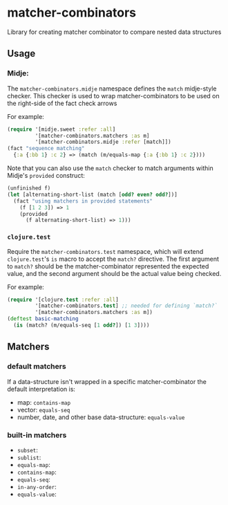 # matcher-combinators

Library for creating matcher combinator to compare nested data structures

## Usage

### Midje:

The `matcher-combinators.midje` namespace defines the `match` midje-style checker. This checker is used to wrap matcher-combinators to be used on the right-side of the fact check arrows

For example:

```clojure
(require '[midje.sweet :refer :all]
         '[matcher-combinators.matchers :as m]
         '[matcher-combinators.midje :refer [match]])
(fact "sequence matching"
  {:a {:bb 1} :c 2} => (match (m/equals-map {:a {:bb 1} :c 2})))
```

Note that you can also use the `match` checker to match arguments within Midje's `provided` construct:

```clojure
(unfinished f)
(let [alternating-short-list (match [odd? even? odd?])]
  (fact "using matchers in provided statements"
    (f [1 2 3]) => 1
    (provided
      (f alternating-short-list) => 1)))
```

### `clojure.test`

Require the `matcher-combinators.test` namespace, which will extend `clojure.test`'s `is` macro to accept the `match?` directive. The first argument to `match?` should be the matcher-combinator represented the expected value, and the second argument should be the actual value being checked.

For example:

```clojure
(require '[clojure.test :refer :all]
         '[matcher-combinators.test] ;; needed for defining `match?`
         '[matcher-combinators.matchers :as m])
(deftest basic-matching
  (is (match? (m/equals-seq [1 odd?]) [1 3])))
```

## Matchers

### default matchers

If a data-structure isn't wrapped in a specific matcher-combinator the default interpretation is:
- map: `contains-map`
- vector: `equals-seq`
- number, date, and other base data-structure: `equals-value`

### built-in matchers

- `subset`:
- `sublist`:
- `equals-map`:
- `contains-map`:
- `equals-seq`:
- `in-any-order`:
- `equals-value`:
